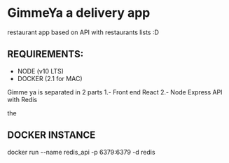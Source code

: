 GimmeYa a delivery app
===========================
restaurant app based on API with restaurants lists :D 

## REQUIREMENTS:
* NODE (v10 LTS)
* DOCKER (2.1 for MAC)


Gimme ya is separated in 2 parts
1.- Front end React
2.- Node Express API with Redis

the 

## DOCKER INSTANCE 

docker run --name redis_api -p 6379:6379 -d redis
